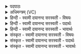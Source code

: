 <details><summary>पदपाठः</summary>

अ॒यम्। स॒हस्र॑म्। ऋषि॑भि॒रित्यृषि॑ऽभिः। सह॑स्कृतः। सहः॑कृत॒ इति॒ सहः॑ऽकृतः। स॒मु॒द्रःऽइ॒वेति॑ समु॒द्रःऽइ॑व। प॒प्र॒थे॒। स॒त्यः। सः। अ॒स्य॒। म॒हि॒मा। गृ॒णे॒। शवः॑। य॒ज्ञेषु॑। वि॒प्र॒राज्य॒ इति॑ विप्र॒ऽराज्ये॑। ८३।
</details>

<details><summary>अधिमन्त्रम् (VC)</summary>

- विश्वेदेवा देवताः
- मेधातिथिर्ऋषिः
- निचृत्सतः पङ्क्तिः
- पञ्चमः
</details>

<details><summary>हिन्दी - स्वामी दयानन्द सरस्वती  - विषयः</summary>

फिर उसी विषय को अगले मन्त्र में कहा है ॥
</details>

<details><summary>हिन्दी - स्वामी दयानन्द सरस्वती  - पदार्थः</summary>

पदार्थान्वयभाषाः -  हे मनुष्यो ! जो (अयम्) यह सभापति राजा (ऋषिभिः) वेदार्थवेत्ता राजर्षियों के साथ (सहस्रम्) असंख्य प्रकार के ज्ञान को प्राप्त (सहस्कृतः) बल से संयुक्त (सत्यः) और श्रेष्ठ व्यवहारों वा विद्वानों में उत्तम चतुर है (अस्य) इसका (महिमा) महत्त्व (समुद्रइव) समुद्र वा अन्तरिक्ष के तुल्य (पप्रथे) प्रसिद्ध होता है तो (सः) वह पूर्वोक्त मैं प्रजाजन इस राजा के (यज्ञेषु) संगत राजकार्यों और (विप्रराज्ये) बुद्धिमानों के राज्य में (शवः) बल की (गृणे) स्तुति करता हूँ ॥८३ ॥
</details>

<details><summary>हिन्दी - स्वामी दयानन्द सरस्वती  - भावार्थः</summary>

भावार्थभाषाः -  जो राजादि राजपुरुष विद्वानों के सङ्ग में प्रीति करनेवाले, साहसी, सत्यगुण-कर्म-स्वभावों से युक्त बुद्धिमान् के राज्य में अधिकार को पाये हुए संगत, न्याय और विनय से युक्त कामों को करें, उनकी आकाश के सदृश कीर्ति विस्तार को प्राप्त होती है ॥८३ ॥
</details>

<details><summary>संस्कृत - स्वामी दयानन्द सरस्वती  - विषयः</summary>

पुनस्तमेव विषयमाह ॥
</details>

<details><summary>संस्कृत - स्वामी दयानन्द सरस्वती  - पदार्थः</summary>

पदार्थान्वयभाषाः -  हे मनुष्याः ! यद्ययं सभेशो राजा राजर्षिभिः सह सहस्रमसङ्ख्यं ज्ञानं प्राप्तः सहस्कृतः सत्योऽस्त्यस्य महिमा समुद्र इव पप्रथे, तर्हि स प्रजाजनोऽहमस्य यज्ञेषु विप्रराज्ये च शवो गृणे ॥८३ ॥
</details>

<details><summary>संस्कृत - स्वामी दयानन्द सरस्वती  - भावार्थः</summary>

भावार्थभाषाः -  ये राजादयो राजजना विद्वत्सङ्गप्रियाः साहसिनः सत्यगुणकर्मस्वभावा मेधाविराज्येऽधिकृताः सङ्गतानि न्यायविनययुक्तानि कर्माणि कुर्युस्तेषामाकाशमिव कीर्तिर्विस्तीर्णा भवति ॥८३ ॥
</details>